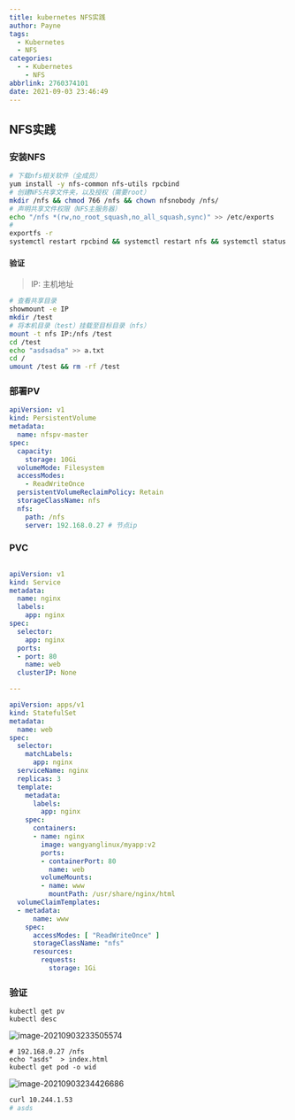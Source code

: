 ```yaml
---
title: kubernetes NFS实践
author: Payne
tags:
  - Kubernetes
  - NFS
categories:
  - - Kubernetes
    - NFS
abbrlink: 2760374101
date: 2021-09-03 23:46:49
---
```





## NFS实践

### 安装NFS

```bash
# 下载nfs相关软件（全成员）
yum install -y nfs-common nfs-utils rpcbind
# 创建NFS共享文件夹，以及授权（需要root）
mkdir /nfs && chmod 766 /nfs && chown nfsnobody /nfs/
# 声明共享文件权限（NFS主服务器）
echo "/nfs *(rw,no_root_squash,no_all_squash,sync)" >> /etc/exports
# 
exportfs -r
systemctl restart rpcbind && systemctl restart nfs && systemctl status rpcbind && systemctl status nfs
```

#### 验证

> IP: 主机地址

```bash
# 查看共享目录
showmount -e IP
mkdir /test
# 将本机目录（test）挂载至目标目录（nfs）
mount -t nfs IP:/nfs /test
cd /test
echo "asdsadsa" >> a.txt
cd /
umount /test && rm -rf /test
```

### 部署PV

```yaml
apiVersion: v1
kind: PersistentVolume
metadata:
  name: nfspv-master
spec:
  capacity:
    storage: 10Gi
  volumeMode: Filesystem
  accessModes:
    - ReadWriteOnce
  persistentVolumeReclaimPolicy: Retain
  storageClassName: nfs
  nfs:
    path: /nfs
    server: 192.168.0.27 # 节点ip
```

### PVC

```yaml

apiVersion: v1
kind: Service
metadata:
  name: nginx
  labels:
    app: nginx
spec:
  selector:
    app: nginx
  ports:
  - port: 80
    name: web
  clusterIP: None

---

apiVersion: apps/v1
kind: StatefulSet
metadata:
  name: web
spec:
  selector:
    matchLabels:
      app: nginx
  serviceName: nginx
  replicas: 3
  template:
    metadata:
      labels:
        app: nginx
    spec:
      containers:
      - name: nginx
        image: wangyanglinux/myapp:v2
        ports:
        - containerPort: 80
          name: web
        volumeMounts:
        - name: www
          mountPath: /usr/share/nginx/html
  volumeClaimTemplates:
  - metadata:
      name: www
    spec:
      accessModes: [ "ReadWriteOnce" ]
      storageClassName: "nfs"
      resources:
        requests:
          storage: 1Gi
```



### 验证

```
kubectl get pv
kubectl desc
```

![image-20210903233505574](https://tva1.sinaimg.cn/large/008i3skNgy1gu3v3oji9fj62090u047b02.jpg)

```
# 192.168.0.27 /nfs
echo "asds"  > index.html
kubectl get pod -o wid
```

![image-20210903234426686](https://tva1.sinaimg.cn/large/008i3skNgy1gu3vd2jo46j61vk04uace02.jpg)

```bash
curl 10.244.1.53
# asds
```
